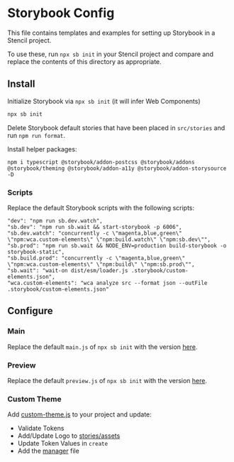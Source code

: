 # Storybook Config

This file contains templates and examples for setting up Storybook in a Stencil project.

To use these, run `npx sb init` in your Stencil project and compare and replace the contents of this
directory as appropriate.

## Install

Initialize Storybook via `npx sb init` (it will infer Web Components)

```javascript
npx sb init
```

Delete Storybook default stories that have been placed in `src/stories` and run `npm run format`.

Install helper packages:

```
npm i typescript @storybook/addon-postcss @storybook/addons @storybook/theming @storybook/addon-a11y @storybook/addon-storysource -D
```

### Scripts

Replace the default Storybook scripts with the following scripts:

```
"dev": "npm run sb.dev.watch",
"sb.dev": "npm run sb.wait && start-storybook -p 6006",
"sb.dev.watch": "concurrently -c \"magenta,blue,green\" \"npm:wca.custom-elements\" \"npm:build.watch\" \"npm:sb.dev\"",
"sb.prod": "npm run sb.wait && NODE_ENV=production build-storybook -o storybook-static",
"sb.build.prod": "concurrently -c \"magenta,blue,green\" \"npm:wca.custom-elements\" \"npm:build\" \"npm:sb.prod\"",
"sb.wait": "wait-on dist/esm/loader.js .storybook/custom-elements.json",
"wca.custom-elements": "wca analyze src --format json --outFile .storybook/custom-elements.json"
```

## Configure

### Main

Replace the default `main.js` of `npx sb init` with the version [here](main.js).

### Preview

Replace the default `preview.js` of `npx sb init` with the version [here](preview.js).

### Custom Theme

Add [custom-theme.js](custom-theme.js) to your project and update:

- Validate Tokens
- Add/Update Logo to [stories/assets](stories/assets)
- Update Token Values in `create`
- Add the [manager](manager.js) file
